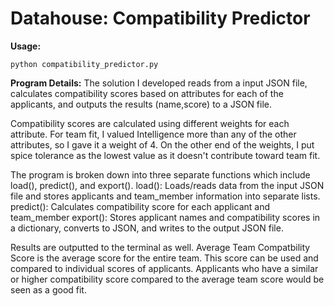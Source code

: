 # Datahouse: Compatibility Predictor
**Usage:**

    python compatibility_predictor.py

**Program Details:**
The solution I developed reads from a input JSON file, calculates compatibility scores based on attributes for each of the applicants, and outputs the results (name,score) to a JSON file.

Compatibility scores are calculated using different weights for each attribute. For team fit, I valued Intelligence more than any of the other attributes, so I gave it a weight of 4. On the other end of the weights, I put spice tolerance as the lowest value as it doesn't contribute toward team fit.

The program is broken down into three separate functions which include load(), predict(), and export().
load(): Loads/reads data from the input JSON file and stores applicants and team_member information into separate lists.
predict(): Calculates compatibility score for each applicant and team_member
export(): Stores applicant names and compatibility scores in a dictionary, converts to JSON, and writes to the output JSON file.

Results are outputted to the terminal as well.
Average Team Compatbility Score is the average score for the entire team. This score can be used and compared to individual scores of applicants. Applicants who have a similar or higher compatibility score compared to the average team score would be seen as a good fit.